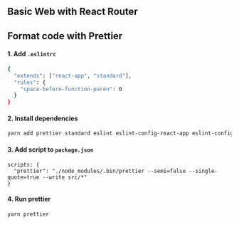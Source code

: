 Basic Web with React Router
---

## Format code with Prettier

#### 1. Add `.eslintrc`

```bash
{
  "extends": ["react-app", "standard"],
  "rules": {
    "space-before-function-paren": 0
  }
}
```

#### 2. Install dependencies

```bash
yarn add prettier standard eslint eslint-config-react-app eslint-config-standard eslint-plugin-flowtype eslint-plugin-import eslint-plugin-jsx-a11y eslint-plugin-node eslint-plugin-promise eslint-plugin-standard
```

#### 3. Add script to `package.json`

```
scripts: {
  "prettier": "./node_modules/.bin/prettier --semi=false --single-quote=true --write src/*"
}
```

#### 4. Run prettier

```
yarn prettier
```